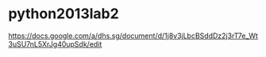 python2013lab2
==============
https://docs.google.com/a/dhs.sg/document/d/1j8v3jLbcBSddDz2j3rT7e_Wt3uSU7nL5XrJg40upSdk/edit
